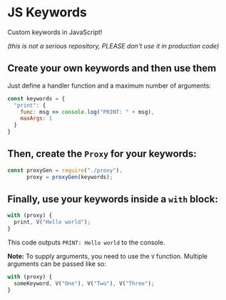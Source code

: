 # JS Keywords
Custom keywords in JavaScript!

*(this is not a serious repository, PLEASE don't use it in production code)*

## Create your own keywords and then use them
Just define a handler function and a maximum number of arguments:
```js
const keywords = {
  "print": {
    func: msg => console.log("PRINT: " + msg),
    maxArgs: 1
  }
}
```

## Then, create the `Proxy` for your keywords:
```js
const proxyGen = require("./proxy"),
      proxy = proxyGen(keywords);
```

## Finally, use your keywords inside a `with` block:
```js
with (proxy) {
  print, V("Hello world");
}
```
This code outputs `PRINT: Hello world` to the console.

**Note:** To supply arguments, you need to use the `V` function. Multiple arguments can be passed like so:
```js
with (proxy) {
  someKeyword, V("One"), V("Two"), V("Three");
}
```